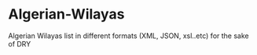 Algerian-Wilayas
================

Algerian Wilayas list in different formats (XML, JSON, xsl..etc) for the sake of DRY
